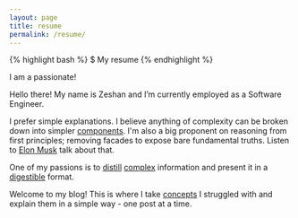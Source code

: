 ```yaml
---
layout: page
title: resume
permalink: /resume/
---
```

{% highlight bash %}
$ My resume
{% endhighlight %}

I am a passionate!

Hello there! My name is Zeshan and I’m currently employed as a Software Engineer.

I prefer simple explanations. I believe anything of complexity can be broken down into simpler [components][1]. I'm also a big proponent on reasoning from first principles; removing facades to expose bare fundamental truths. Listen to [Elon Musk][2] talk about that.

One of my passions is to [distill][distill] [complex][machine-learning] information and present it in a [digestible][explorable] format.

Welcome to my blog! This is where I take [concepts][abstraction] I struggled with and explain them in a simple way - one post at a time.

[1]: https://betterexplained.com/articles/adept-method/
[2]: https://www.youtube.com/watch?v=NV3sBlRgzTI
[distill]: https://distill.pub/about/
[machine-learning]: http://www.r2d3.us/visual-intro-to-machine-learning-part-1/
[abstraction]: http://worrydream.com/LadderOfAbstraction/
[explorable]: http://explorabl.es/
